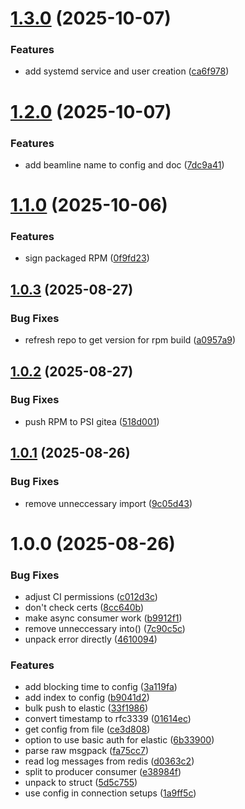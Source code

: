 # [1.3.0](https://github.com/bec-project/bec_log_ingestor/compare/v1.2.0...v1.3.0) (2025-10-07)


### Features

* add systemd service and user creation ([ca6f978](https://github.com/bec-project/bec_log_ingestor/commit/ca6f9782ba1e4fa8e6497247684568a823235aac))

# [1.2.0](https://github.com/bec-project/bec_log_ingestor/compare/v1.1.0...v1.2.0) (2025-10-07)


### Features

* add beamline name to config and doc ([7dc9a41](https://github.com/bec-project/bec_log_ingestor/commit/7dc9a4108cb6906ee530fd2687fab1e34481f173))

# [1.1.0](https://github.com/bec-project/bec_log_ingestor/compare/v1.0.3...v1.1.0) (2025-10-06)


### Features

* sign packaged RPM ([0f9fd23](https://github.com/bec-project/bec_log_ingestor/commit/0f9fd23c2a49ef0eb9b9f9a88a93944b2642f7c0))

## [1.0.3](https://github.com/bec-project/bec_log_ingestor/compare/v1.0.2...v1.0.3) (2025-08-27)


### Bug Fixes

* refresh repo to get version for rpm build ([a0957a9](https://github.com/bec-project/bec_log_ingestor/commit/a0957a9c580f13750eb2543686f261671642e18d))

## [1.0.2](https://github.com/bec-project/bec_log_ingestor/compare/v1.0.1...v1.0.2) (2025-08-27)


### Bug Fixes

* push RPM to PSI gitea ([518d001](https://github.com/bec-project/bec_log_ingestor/commit/518d0017e2e895445d53e4166f10651a1c7ca5c8))

## [1.0.1](https://github.com/bec-project/bec_log_ingestor/compare/v1.0.0...v1.0.1) (2025-08-26)


### Bug Fixes

* remove unneccessary import ([9c05d43](https://github.com/bec-project/bec_log_ingestor/commit/9c05d43f26b86de1f37dd3b946644f0e587e832c))

# 1.0.0 (2025-08-26)


### Bug Fixes

* adjust CI permissions ([c012d3c](https://github.com/bec-project/bec_log_ingestor/commit/c012d3c5eab16b279e9566c50a6aeff7451352da))
* don't check certs ([8cc640b](https://github.com/bec-project/bec_log_ingestor/commit/8cc640b7651ac44ec9f5cffb02c8613388c30032))
* make async consumer work ([b9912f1](https://github.com/bec-project/bec_log_ingestor/commit/b9912f12b060f8c4f13a028e9795a22147059dc9))
* remove unneccessary into() ([7c90c5c](https://github.com/bec-project/bec_log_ingestor/commit/7c90c5cdc14c67e5e964e2b6b8b49c979aba3a1a))
* unpack error directly ([4610094](https://github.com/bec-project/bec_log_ingestor/commit/4610094ea0d27fbd8fabdbeb391773c400ec6972))


### Features

* add blocking time to config ([3a119fa](https://github.com/bec-project/bec_log_ingestor/commit/3a119facee5d94c09fa0eea6edead7ce6d740bcb))
* add index to config ([b9041d2](https://github.com/bec-project/bec_log_ingestor/commit/b9041d2b637f3f39e03d97e8cb619d977f8827ee))
* bulk push to elastic ([33f1986](https://github.com/bec-project/bec_log_ingestor/commit/33f19866505d250e768ce7cbd41e8f1594087f71))
* convert timestamp to rfc3339 ([01614ec](https://github.com/bec-project/bec_log_ingestor/commit/01614ec430e1aa8915fe6e559d867db577b4e1ba))
* get config from file ([ce3d808](https://github.com/bec-project/bec_log_ingestor/commit/ce3d808a6df49c36d214b294c75a201582321ef5))
* option to use basic auth for elastic ([6b33900](https://github.com/bec-project/bec_log_ingestor/commit/6b33900af5d6d48aebc5a7b3e7ca029ddf089ef5))
* parse raw msgpack ([fa75cc7](https://github.com/bec-project/bec_log_ingestor/commit/fa75cc759e7ce63cf815083fce1e5fde6d75655f))
* read log messages from redis ([d0363c2](https://github.com/bec-project/bec_log_ingestor/commit/d0363c2422e5c9e3212e3174a35fbb9cc145f2ec))
* split to producer consumer ([e38984f](https://github.com/bec-project/bec_log_ingestor/commit/e38984fbacf0b975d201eb51d6dfde126c15fdbf))
* unpack to struct ([5d5c755](https://github.com/bec-project/bec_log_ingestor/commit/5d5c7557238e104d2d608a5ef49ca2b12f4b5653))
* use config in connection setups ([1a9ff5c](https://github.com/bec-project/bec_log_ingestor/commit/1a9ff5c42cc12d888305fef125bc594e561a83b9))
